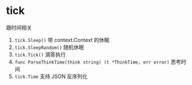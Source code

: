 # tick

跟时间相关

1. `tick.Sleep()` 带 context.Context 的休眠
2. `tick.SleepRandom()` 随机休眠
3. `tick.Tick()` 滴答执行
4. `func ParseThinkTime(think string) (t *ThinkTime, err error)` 思考时间
5. `tick.Time` 支持 JSON 反序列化